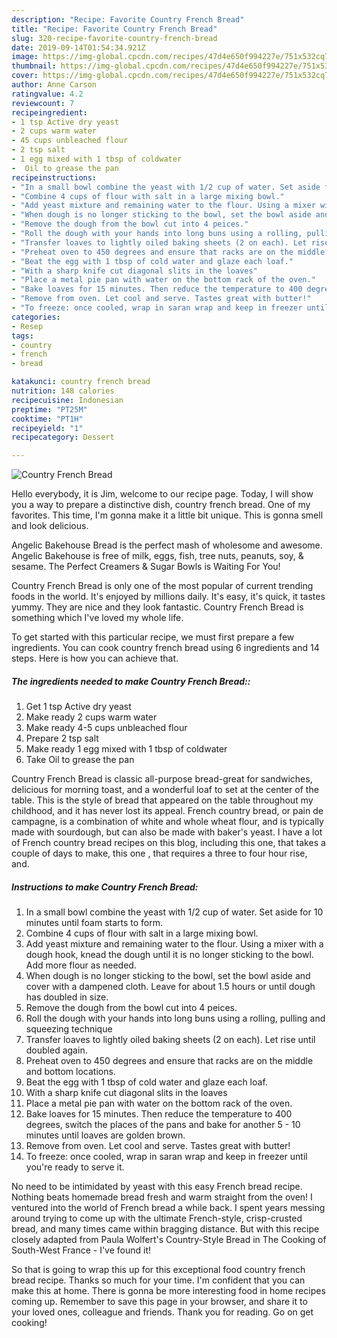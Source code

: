 ```yaml
---
description: "Recipe: Favorite Country French Bread"
title: "Recipe: Favorite Country French Bread"
slug: 320-recipe-favorite-country-french-bread
date: 2019-09-14T01:54:34.921Z
image: https://img-global.cpcdn.com/recipes/47d4e650f994227e/751x532cq70/country-french-bread-recipe-main-photo.jpg
thumbnail: https://img-global.cpcdn.com/recipes/47d4e650f994227e/751x532cq70/country-french-bread-recipe-main-photo.jpg
cover: https://img-global.cpcdn.com/recipes/47d4e650f994227e/751x532cq70/country-french-bread-recipe-main-photo.jpg
author: Anne Carson
ratingvalue: 4.2
reviewcount: 7
recipeingredient:
- 1 tsp Active dry yeast
- 2 cups warm water
- 45 cups unbleached flour
- 2 tsp salt
- 1 egg mixed with 1 tbsp of coldwater
-  Oil to grease the pan
recipeinstructions:
- "In a small bowl combine the yeast with 1/2 cup of water. Set aside for 10 minutes until foam starts to form."
- "Combine 4 cups of flour with salt in a large mixing bowl."
- "Add yeast mixture and remaining water to the flour. Using a mixer with a dough hook, knead the dough until it is no longer sticking to the bowl. Add more flour as needed."
- "When dough is no longer sticking to the bowl, set the bowl aside and cover with a dampened cloth. Leave for about 1.5 hours or until dough has doubled in size."
- "Remove the dough from the bowl cut into 4 peices."
- "Roll the dough with your hands into long buns using a rolling, pulling and squeezing technique"
- "Transfer loaves to lightly oiled baking sheets (2 on each). Let rise until doubled again."
- "Preheat oven to 450 degrees and ensure that racks are on the middle and bottom locations."
- "Beat the egg with 1 tbsp of cold water and glaze each loaf."
- "With a sharp knife cut diagonal slits in the loaves"
- "Place a metal pie pan with water on the bottom rack of the oven."
- "Bake loaves for 15 minutes. Then reduce the temperature to 400 degrees, switch the places of the pans and bake for another 5 - 10 minutes until loaves are golden brown."
- "Remove from oven. Let cool and serve. Tastes great with butter!"
- "To freeze: once cooled, wrap in saran wrap and keep in freezer until you&#39;re ready to serve it."
categories:
- Resep
tags:
- country
- french
- bread

katakunci: country french bread
nutrition: 148 calories
recipecuisine: Indonesian
preptime: "PT25M"
cooktime: "PT1H"
recipeyield: "1"
recipecategory: Dessert

---
```



![Country French Bread](https://img-global.cpcdn.com/recipes/47d4e650f994227e/751x532cq70/country-french-bread-recipe-main-photo.jpg)

Hello everybody, it is Jim, welcome to our recipe page. Today, I will show you a way to prepare a distinctive dish, country french bread. One of my favorites. This time, I'm gonna make it a little bit unique. This is gonna smell and look delicious.

Angelic Bakehouse Bread is the perfect mash of wholesome and awesome. Angelic Bakehouse is free of milk, eggs, fish, tree nuts, peanuts, soy, &amp; sesame. The Perfect Creamers &amp; Sugar Bowls is Waiting For You!

Country French Bread is only one of the most popular of current trending foods in the world. It's enjoyed by millions daily. It's easy, it's quick, it tastes yummy. They are nice and they look fantastic. Country French Bread is something which I've loved my whole life.


To get started with this particular recipe, we must first prepare a few ingredients. You can cook country french bread using 6 ingredients and 14 steps. Here is how you can achieve that.

##### The ingredients needed to make Country French Bread::

1. Get 1 tsp Active dry yeast
1. Make ready 2 cups warm water
1. Make ready 4-5 cups unbleached flour
1. Prepare 2 tsp salt
1. Make ready 1 egg mixed with 1 tbsp of coldwater
1. Take  Oil to grease the pan


Country French Bread is classic all-purpose bread-great for sandwiches, delicious for morning toast, and a wonderful loaf to set at the center of the table. This is the style of bread that appeared on the table throughout my childhood, and it has never lost its appeal. French country bread, or pain de campagne, is a combination of white and whole wheat flour, and is typically made with sourdough, but can also be made with baker&#39;s yeast. I have a lot of French country bread recipes on this blog, including this one, that takes a couple of days to make, this one , that requires a three to four hour rise, and. 

##### Instructions to make Country French Bread:

1. In a small bowl combine the yeast with 1/2 cup of water. Set aside for 10 minutes until foam starts to form.
1. Combine 4 cups of flour with salt in a large mixing bowl.
1. Add yeast mixture and remaining water to the flour. Using a mixer with a dough hook, knead the dough until it is no longer sticking to the bowl. Add more flour as needed.
1. When dough is no longer sticking to the bowl, set the bowl aside and cover with a dampened cloth. Leave for about 1.5 hours or until dough has doubled in size.
1. Remove the dough from the bowl cut into 4 peices.
1. Roll the dough with your hands into long buns using a rolling, pulling and squeezing technique
1. Transfer loaves to lightly oiled baking sheets (2 on each). Let rise until doubled again.
1. Preheat oven to 450 degrees and ensure that racks are on the middle and bottom locations.
1. Beat the egg with 1 tbsp of cold water and glaze each loaf.
1. With a sharp knife cut diagonal slits in the loaves
1. Place a metal pie pan with water on the bottom rack of the oven.
1. Bake loaves for 15 minutes. Then reduce the temperature to 400 degrees, switch the places of the pans and bake for another 5 - 10 minutes until loaves are golden brown.
1. Remove from oven. Let cool and serve. Tastes great with butter!
1. To freeze: once cooled, wrap in saran wrap and keep in freezer until you&#39;re ready to serve it.


No need to be intimidated by yeast with this easy French bread recipe. Nothing beats homemade bread fresh and warm straight from the oven! I ventured into the world of French bread a while back. I spent years messing around trying to come up with the ultimate French-style, crisp-crusted bread, and many times came within bragging distance. But with this recipe closely adapted from Paula Wolfert&#39;s Country-Style Bread in The Cooking of South-West France - I&#39;ve found it! 

So that is going to wrap this up for this exceptional food country french bread recipe. Thanks so much for your time. I'm confident that you can make this at home. There is gonna be more interesting food in home recipes coming up. Remember to save this page in your browser, and share it to your loved ones, colleague and friends. Thank you for reading. Go on get cooking!
